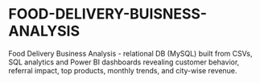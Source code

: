 # FOOD-DELIVERY-BUISNESS-ANALYSIS
Food Delivery Business Analysis - relational DB (MySQL) built from CSVs, SQL analytics and Power BI dashboards revealing customer behavior, referral impact, top products, monthly trends, and city-wise revenue.
